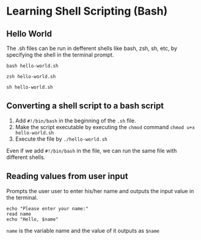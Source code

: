 # Learning Shell Scripting (Bash)
## Hello World
The .sh files can be run in defferent shells like bash, zsh, sh, etc, by specifying the shell in the terminal prompt. 
 
`bash hello-world.sh`

 `zsh hello-world.sh`
 
 `sh hello-world.sh` 

## Converting a shell script to a bash script
 1. Add `#!/bin/bash` in the beginning of the `.sh` file.
 2. Make the script executable by executing the `chmod` command `chmod u+x hello-world.sh`
 3. Execute the file by `./hello-world.sh`

Even if we add `#!/bin/bash` in the file, we can run the same file with different shells.

## Reading values from user input
Prompts the user user to enter his/her name and outputs the input value in the terminal.
```
echo "Please enter your name:"
read name
echo "Hello, $name"
```

`name` is the variable name and the value of it outputs as `$name`
